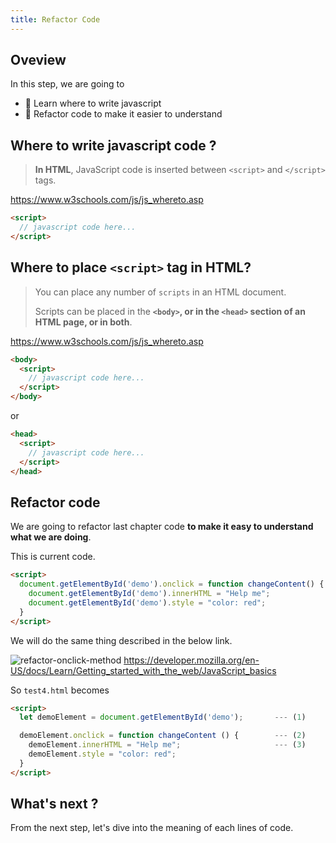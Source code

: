 ```yaml
---
title: Refactor Code
---
```


## Oveview

In this step, we are going to
  - 🐯 Learn where to write javascript
  - 🐅 Refactor code to make it easier to understand


## Where to write javascript code ?
> **In HTML**, JavaScript code is inserted between `<script>` and `</script>` tags.

https://www.w3schools.com/js/js_whereto.asp

```html title="In html file"
<script>
  // javascript code here...
</script>
```


## Where to place `<script>` tag in HTML?

> You can place any number of `scripts` in an HTML document.
> 
> Scripts can be placed in the **`<body>`, or in the `<head>` section of an HTML page, or in both**.

https://www.w3schools.com/js/js_whereto.asp

```html title="inside <body>"
<body>
  <script>
    // javascript code here...
  </script>
</body>
```

or

```html title="inside <head>"
<head>
  <script>
    // javascript code here...
  </script>
</head>
```


## Refactor code
We are going to refactor last chapter code **to make it easy to understand what we are doing**.

This is current code.

```html
<script>
  document.getElementById('demo').onclick = function changeContent() {
    document.getElementById('demo').innerHTML = "Help me";
    document.getElementById('demo').style = "color: red";
  }
</script>
```

We will do the same thing described in the below link. 


![refactor-onclick-method](https://storage.googleapis.com/coderhackers-assets/docs/img/2020-04-13-16-42-20.png)
https://developer.mozilla.org/en-US/docs/Learn/Getting_started_with_the_web/JavaScript_basics


So `test4.html` becomes
```html title="test4.html"
<script>
  let demoElement = document.getElementById('demo');       --- (1)

  demoElement.onclick = function changeContent () {        --- (2)
    demoElement.innerHTML = "Help me";                     --- (3)
    demoElement.style = "color: red";
  }
</script>
```


## What's next ?
From the next step, let's dive into the meaning of each lines of code.
